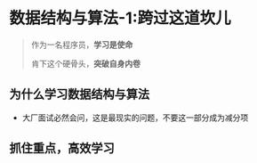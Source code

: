 # 数据结构与算法-1:跨过这道坎儿

> 作为一名程序员，**学习是使命**
>
> 肯下这个硬骨头，**突破自身内卷**

## 为什么学习数据结构与算法

- 大厂面试必然会问，这是最现实的问题，不要这一部分成为减分项

## 抓住重点，高效学习


